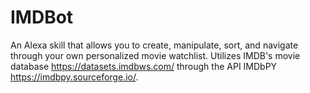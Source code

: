# IMDBot
An Alexa skill that allows you to create, manipulate, sort, and navigate through your own personalized movie watchlist.
Utilizes IMDB's movie database https://datasets.imdbws.com/ through the API IMDbPY https://imdbpy.sourceforge.io/.
